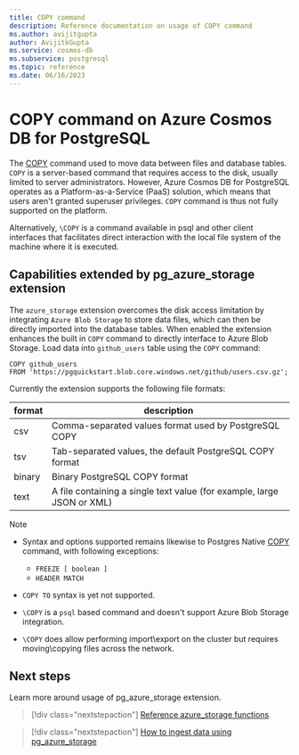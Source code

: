 ```yaml
---
title: COPY command
description: Reference documentation on usage of COPY command
ms.author: avijitgupta
author: AvijitkGupta
ms.service: cosmos-db
ms.subservice: postgresql
ms.topic: reference
ms.date: 06/16/2023
---
```


# COPY command on Azure Cosmos DB for PostgreSQL

The [COPY](https://www.postgresql.org/docs/current/sql-copy.html) command used to move data between files and database tables. `COPY` is a server-based command that requires access to the disk, usually limited to server administrators. However, Azure Cosmos DB for PostgreSQL operates as a Platform-as-a-Service (PaaS) solution, which means that users aren't granted superuser privileges. `COPY` command is thus not fully supported on the platform.

Alternatively, `\COPY` is a command available in psql and other client interfaces that facilitates direct interaction with the local file system of the machine where it is executed.

## Capabilities extended by pg_azure_storage extension

The `azure_storage` extension overcomes the disk access limitation by integrating `Azure Blob Storage` to store data files, which can then be directly imported into the database tables. When enabled the extension enhances the built in `COPY` command to directly interface to Azure Blob Storage.
Load data into `github_users` table using the `COPY` command:

```postgresql
COPY github_users
FROM 'https://pgquickstart.blob.core.windows.net/github/users.csv.gz';
```
Currently the extension supports the following file formats:

|format|description|
|------|-----------|
|csv|Comma-separated values format used by PostgreSQL COPY|
|tsv|Tab-separated values, the default PostgreSQL COPY format|
|binary|Binary PostgreSQL COPY format|
|text|A file containing a single text value (for example, large JSON or XML)|

> [!Note]
> * Syntax and options supported remains likewise to Postgres Native [COPY](https://www.postgresql.org/docs/current/sql-copy.html) command, with following exceptions:
>
>   - `FREEZE [ boolean ]`
>   - `HEADER MATCH`
>
> * `COPY TO` syntax is yet not supported.
>
> * `\COPY` is a `psql` based command and doesn't support Azure Blob Storage integration.
>
> * `\COPY` does allow performing import\export on the cluster but requires moving\copying files across the network.

## Next steps

Learn more around usage of pg_azure_storage extension.

> [!div class="nextstepaction"]
> [Reference azure_storage functions](reference-pg-azure-storage.md).

> [!div class="nextstepaction"]
> [How to ingest data using pg_azure_storage](howto-ingest-azure-blob-storage.md)